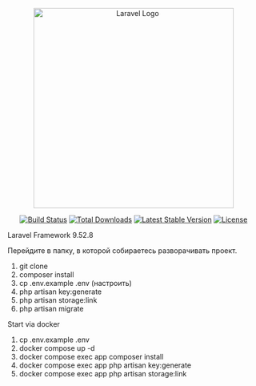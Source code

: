 <p align="center"><a href="https://laravel.com" target="_blank"><img src="https://raw.githubusercontent.com/laravel/art/master/logo-lockup/5%20SVG/2%20CMYK/1%20Full%20Color/laravel-logolockup-cmyk-red.svg" width="400" alt="Laravel Logo"></a></p>

<p align="center">
<a href="https://github.com/laravel/framework/actions"><img src="https://github.com/laravel/framework/workflows/tests/badge.svg" alt="Build Status"></a>
<a href="https://packagist.org/packages/laravel/framework"><img src="https://img.shields.io/packagist/dt/laravel/framework" alt="Total Downloads"></a>
<a href="https://packagist.org/packages/laravel/framework"><img src="https://img.shields.io/packagist/v/laravel/framework" alt="Latest Stable Version"></a>
<a href="https://packagist.org/packages/laravel/framework"><img src="https://img.shields.io/packagist/l/laravel/framework" alt="License"></a>
</p>

Laravel Framework 9.52.8

Перейдите в папку, в которой собираетесь разворачивать проект.
1) git clone
2) composer install
3) cp .env.example .env (настроить)
4) php artisan key:generate
5) php artisan storage:link
6) php artisan migrate

Start via docker
1) cp .env.example .env
2) docker compose up -d
3) docker compose exec app composer install
4) docker compose exec app php artisan key:generate
5) docker compose exec app php artisan storage:link
